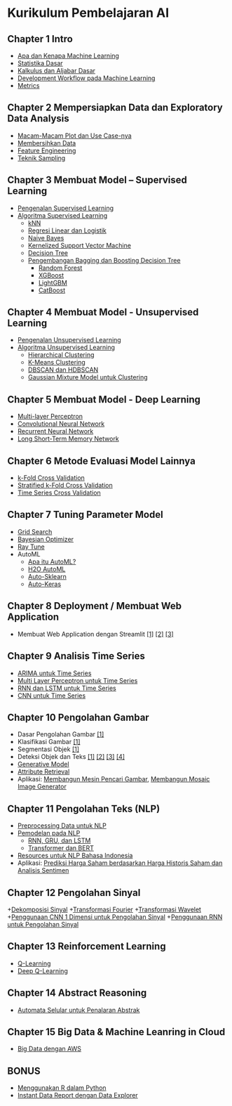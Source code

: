 # Kurikulum Pembelajaran AI

## Chapter 1 Intro
+ [Apa dan Kenapa Machine Learning](#)
+ [Statistika Dasar](#)
+ [Kalkulus dan Aljabar Dasar](#)
+ [Development Workflow pada Machine Learning](#)
+ [Metrics](#)

## Chapter 2 Mempersiapkan Data dan Exploratory Data Analysis
+ [Macam-Macam Plot dan Use Case-nya](#)
+ [Membersihkan Data](#)
+ [Feature Engineering](#)
+ [Teknik Sampling](#)

## Chapter 3 Membuat Model – Supervised Learning
+ [Pengenalan Supervised Learning](#)
+ [Algoritma Supervised Learning](#)
  + [kNN](#)
  + [Regresi Linear dan Logistik](#)
  + [Naive Bayes](#)
  + [Kernelized Support Vector Machine](#)
  + [Decision Tree](#)
  + [Pengembangan Bagging dan Boosting Decision Tree](#)
    + [Random Forest](#)
    + [XGBoost](#)
    + [LightGBM](#)
    + [CatBoost](#)

## Chapter 4 Membuat Model - Unsupervised Learning
+ [Pengenalan Unsupervised Learning](#)
+ [Algoritma Unsupervised Learning](#)
  + [Hierarchical Clustering](#)
  + [K-Means Clustering](#)
  + [DBSCAN dan HDBSCAN](#)
  + [Gaussian Mixture Model untuk Clustering](#)

## Chapter 5 Membuat Model - Deep Learning
+ [Multi-layer Perceptron](#)
+ [Convolutional Neural Network](#)
+ [Recurrent Neural Network](#)
+ [Long Short-Term Memory Network](#)

## Chapter 6 Metode Evaluasi Model Lainnya
+ [k-Fold Cross Validation](#)
+ [Stratified k-Fold Cross Validation](#)
+ [Time Series Cross Validation](#)

## Chapter 7 Tuning Parameter Model
+ [Grid Search](#)
+ [Bayesian Optimizer](#)
+ [Ray Tune](https://docs.ray.io/en/ray-0.3.1/tune.html)
+ AutoML
  + [Apa itu AutoML?](https://towardsdatascience.com/whats-auto-ml-b457d2710f9d)
  + [H2O AutoML](http://docs.h2o.ai/h2o/latest-stable/h2o-docs/automl.html)
  + [Auto-Sklearn](https://automl.github.io/auto-sklearn/master/)
  + [Auto-Keras](https://autokeras.com/)

## Chapter 8 Deployment / Membuat Web Application
+ Membuat Web Application dengan Streamlit [[1]](https://towardsdatascience.com/quickly-build-and-deploy-an-application-with-streamlit-988ca08c7e83) [[2]](https://towardsdatascience.com/streamlit-101-an-in-depth-introduction-fc8aad9492f2) [[3]](https://towardsdatascience.com/how-to-deploy-a-streamlit-app-using-an-amazon-free-ec2-instance-416a41f69dc3)

## Chapter 9 Analisis Time Series
+ [ARIMA untuk Time Series]()
+ [Multi Layer Perceptron untuk Time Series]()
+ [RNN dan LSTM untuk Time Series]()
+ [CNN untuk Time Series]()

## Chapter 10 Pengolahan Gambar
+ Dasar Pengolahan Gambar [[1]](https://piratefsh.github.io/image-processing-101/)
+ Klasifikasi Gambar [[1]](http://www.csre.iitb.ac.in/~avikb/GNR401/DIP/DIP_401_lecture_7.pdf)
+ Segmentasi Objek [[1]](https://arxiv.org/ftp/arxiv/papers/1707/1707.02051.pdf)
+ Deteksi Objek dan Teks [[1]](https://heartbeat.fritz.ai/introduction-to-basic-object-detection-algorithms-b77295a95a63?gi=8b32ac2b1e0e) [[2]](https://towardsdatascience.com/r-cnn-fast-r-cnn-faster-r-cnn-yolo-object-detection-algorithms-36d53571365e) [[3]](https://www.learnopencv.com/histogram-of-oriented-gradients/) [[4]](https://www.pyimagesearch.com/2018/11/12/yolo-object-detection-with-opencv/)
+ [Generative Model]()
+ [Attribute Retrieval]()
+ Aplikasi: [Membangun Mesin Pencari Gambar](https://www.pyimagesearch.com/2014/01/27/hobbits-and-histograms-a-how-to-guide-to-building-your-first-image-search-engine-in-python/), [Membangun Mosaic Image Generator](https://github.com/louisowen6/Mosaic_Image)

## Chapter 11 Pengolahan Teks (NLP)
+ [Preprocessing Data untuk NLP](https://github.com/JMLcommunity/Kurikulum-AI/blob/master/NLP/Preprocessing%20NLP.md)
+ [Pemodelan pada NLP](https://github.com/JMLcommunity/Kurikulum-AI/tree/master/NLP)
  + [RNN, GRU, dan LSTM](https://github.com/JMLcommunity/Kurikulum-AI/blob/master/NLP/RNN%2C%20GRU%2C%20LSTM.md)
  + [Transformer dan BERT](https://github.com/JMLcommunity/Kurikulum-AI/blob/master/NLP/BERT.md)
+ [Resources untuk NLP Bahasa Indonesia](https://github.com/louisowen6/NLP_bahasa_resources)
+ Aplikasi: [Prediksi Harga Saham berdasarkan Harga Historis Saham dan Analisis Sentimen](https://github.com/louisowen6/SENN)

## Chapter 12 Pengolahan Sinyal
+[Dekomposisi Sinyal](https://github.com/JMLcommunity/Kurikulum-AI/blob/master/)
+[Transformasi Fourier](https://github.com/JMLcommunity/Kurikulum-AI/blob/master/)
+[Transformasi Wavelet](https://github.com/JMLcommunity/Kurikulum-AI/blob/master/)
+[Penggunaan CNN 1 Dimensi untuk Pengolahan Sinyal](https://github.com/JMLcommunity/Kurikulum-AI/blob/master/)
+[Penggunaan RNN untuk Pengolahan Sinyal](https://github.com/JMLcommunity/Kurikulum-AI/blob/master/)

## Chapter 13 Reinforcement Learning
+ [Q-Learning](https://github.com/JMLcommunity/Kurikulum-AI/blob/master/Reinforcement%20Learning/Q-Learning.md)
+ [Deep Q-Learning](https://github.com/JMLcommunity/Kurikulum-AI/blob/master/Reinforcement%20Learning/Deep%20Q-Learning.md)

## Chapter 14 Abstract Reasoning
+ [Automata Selular untuk Penalaran Abstrak](https://www.kaggle.com/arsenynerinovsky/cellular-automata-as-a-language-for-reasoning)

## Chapter 15 Big Data & Machine Leanring in Cloud
+ [Big Data dengan AWS](https://github.com/JMLcommunity/Kurikulum-AI/blob/master/Cloud/README_AWS.md)

## BONUS
+ [Menggunakan R dalam Python](https://github.com/louisowen6/RPy2)
+ [Instant Data Report dengan Data Explorer](https://github.com/louisowen6/Instant_Data_Report)
